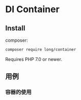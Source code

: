 DI Container
=======================================


Install
-------

composer:

```sh
composer require long/container
```

Requires PHP 7.0 or newer.

用例
-----

### 容器的使用


```php

```
